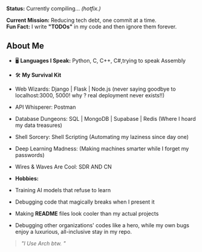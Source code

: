 # 

 **Status:** Currently compiling... _(hotfix.)_  
 
 **Current Mission:** Reducing tech debt, one commit at a time.  
 **Fun Fact:** I write **"TODOs"** in my code and then ignore them forever.  

## About Me
- 🖥 **Languages I Speak:** Python, C, C++, C#,trying to speak Assembly
- 🛠️ **My Survival Kit**
- Web Wizards:  Django | Flask | Node.js (never saying goodbye to localhost:3000, 5000! why ? real deployment never exists!!)
- API Whisperer:  Postman 
- Database Dungeons:  SQL | MongoDB | Supabase | Redis (Where I hoard my data treasures)
- Shell Sorcery:  Shell Scripting (Automating my laziness since day one)
- Deep Learning Madness:  (Making machines smarter while I forget my passwords)
- Wires & Waves Are Cool: SDR AND CN
  
-  **Hobbies:**  
  - Training AI models that refuse to learn   
  - Debugging code that magically breaks when I present it   
  - Making **README** files look cooler than my actual projects 
  - Debugging other organizations' codes like a hero, while my own bugs enjoy a luxurious, all-inclusive stay in my repo. 


> *"I Use Arch btw. "*  

